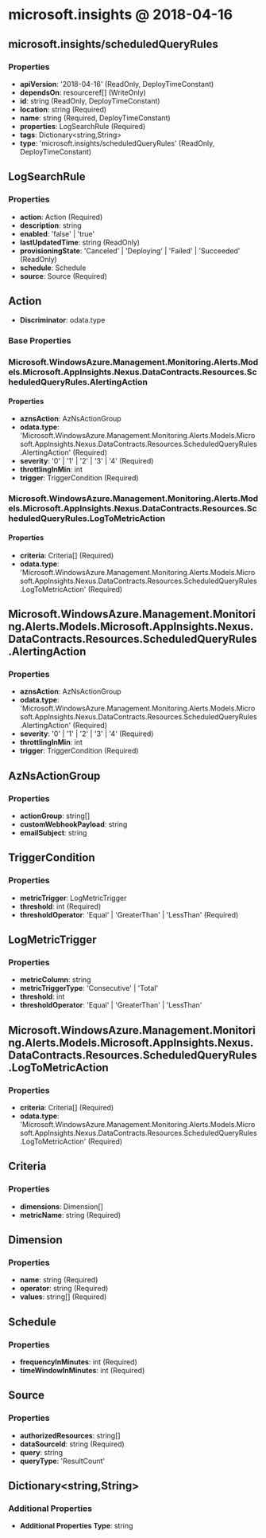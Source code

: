 # microsoft.insights @ 2018-04-16

## microsoft.insights/scheduledQueryRules
### Properties
* **apiVersion**: '2018-04-16' (ReadOnly, DeployTimeConstant)
* **dependsOn**: resourceref[] (WriteOnly)
* **id**: string (ReadOnly, DeployTimeConstant)
* **location**: string (Required)
* **name**: string (Required, DeployTimeConstant)
* **properties**: LogSearchRule (Required)
* **tags**: Dictionary<string,String>
* **type**: 'microsoft.insights/scheduledQueryRules' (ReadOnly, DeployTimeConstant)

## LogSearchRule
### Properties
* **action**: Action (Required)
* **description**: string
* **enabled**: 'false' | 'true'
* **lastUpdatedTime**: string (ReadOnly)
* **provisioningState**: 'Canceled' | 'Deploying' | 'Failed' | 'Succeeded' (ReadOnly)
* **schedule**: Schedule
* **source**: Source (Required)

## Action
* **Discriminator**: odata.type
### Base Properties
### Microsoft.WindowsAzure.Management.Monitoring.Alerts.Models.Microsoft.AppInsights.Nexus.DataContracts.Resources.ScheduledQueryRules.AlertingAction
#### Properties
* **aznsAction**: AzNsActionGroup
* **odata.type**: 'Microsoft.WindowsAzure.Management.Monitoring.Alerts.Models.Microsoft.AppInsights.Nexus.DataContracts.Resources.ScheduledQueryRules.AlertingAction' (Required)
* **severity**: '0' | '1' | '2' | '3' | '4' (Required)
* **throttlingInMin**: int
* **trigger**: TriggerCondition (Required)

### Microsoft.WindowsAzure.Management.Monitoring.Alerts.Models.Microsoft.AppInsights.Nexus.DataContracts.Resources.ScheduledQueryRules.LogToMetricAction
#### Properties
* **criteria**: Criteria[] (Required)
* **odata.type**: 'Microsoft.WindowsAzure.Management.Monitoring.Alerts.Models.Microsoft.AppInsights.Nexus.DataContracts.Resources.ScheduledQueryRules.LogToMetricAction' (Required)


## Microsoft.WindowsAzure.Management.Monitoring.Alerts.Models.Microsoft.AppInsights.Nexus.DataContracts.Resources.ScheduledQueryRules.AlertingAction
### Properties
* **aznsAction**: AzNsActionGroup
* **odata.type**: 'Microsoft.WindowsAzure.Management.Monitoring.Alerts.Models.Microsoft.AppInsights.Nexus.DataContracts.Resources.ScheduledQueryRules.AlertingAction' (Required)
* **severity**: '0' | '1' | '2' | '3' | '4' (Required)
* **throttlingInMin**: int
* **trigger**: TriggerCondition (Required)

## AzNsActionGroup
### Properties
* **actionGroup**: string[]
* **customWebhookPayload**: string
* **emailSubject**: string

## TriggerCondition
### Properties
* **metricTrigger**: LogMetricTrigger
* **threshold**: int (Required)
* **thresholdOperator**: 'Equal' | 'GreaterThan' | 'LessThan' (Required)

## LogMetricTrigger
### Properties
* **metricColumn**: string
* **metricTriggerType**: 'Consecutive' | 'Total'
* **threshold**: int
* **thresholdOperator**: 'Equal' | 'GreaterThan' | 'LessThan'

## Microsoft.WindowsAzure.Management.Monitoring.Alerts.Models.Microsoft.AppInsights.Nexus.DataContracts.Resources.ScheduledQueryRules.LogToMetricAction
### Properties
* **criteria**: Criteria[] (Required)
* **odata.type**: 'Microsoft.WindowsAzure.Management.Monitoring.Alerts.Models.Microsoft.AppInsights.Nexus.DataContracts.Resources.ScheduledQueryRules.LogToMetricAction' (Required)

## Criteria
### Properties
* **dimensions**: Dimension[]
* **metricName**: string (Required)

## Dimension
### Properties
* **name**: string (Required)
* **operator**: string (Required)
* **values**: string[] (Required)

## Schedule
### Properties
* **frequencyInMinutes**: int (Required)
* **timeWindowInMinutes**: int (Required)

## Source
### Properties
* **authorizedResources**: string[]
* **dataSourceId**: string (Required)
* **query**: string
* **queryType**: 'ResultCount'

## Dictionary<string,String>
### Additional Properties
* **Additional Properties Type**: string

